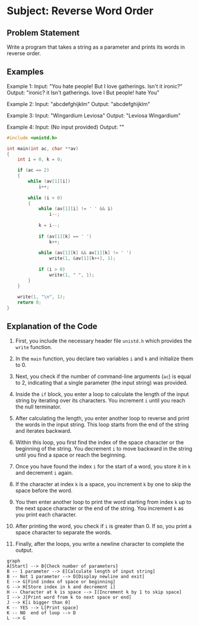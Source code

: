 # Subject: Reverse Word Order

## Problem Statement

Write a program that takes a string as a parameter and prints its words in reverse order.

## Examples

Example 1:
Input: "You hate people! But I love gatherings. Isn't it ironic?"
Output: "ironic? it Isn't gatherings. love I But people! hate You"

Example 2:
Input: "abcdefghijklm"
Output: "abcdefghijklm"

Example 3:
Input: "Wingardium Leviosa"
Output: "Leviosa Wingardium"

Example 4:
Input: (No input provided)
Output: ""



```c
#include <unistd.h>

int main(int ac, char **av)
{
    int i = 0, k = 0;

    if (ac == 2)
    {
        while (av[1][i])
            i++;
        
        while (i > 0)
        {
            while (av[1][i] != ' ' && i)
                i--;
            
            k = i--;
            
            if (av[1][k] == ' ')
                k++;
            
            while (av[1][k] && av[1][k] != ' ')
                write(1, &av[1][k++], 1);
            
            if (i > 0)
                write(1, " ", 1);
        }
    }
    
    write(1, "\n", 1);
    return 0;
}
```

## Explanation of the Code

1. First, you include the necessary header file `unistd.h` which provides the `write` function.

2. In the `main` function, you declare two variables `i` and `k` and initialize them to 0.

3. Next, you check if the number of command-line arguments (`ac`) is equal to 2, indicating that a single parameter (the input string) was provided.

4. Inside the `if` block, you enter a loop to calculate the length of the input string by iterating over its characters. You increment `i` until you reach the null terminator.

5. After calculating the length, you enter another loop to reverse and print the words in the input string. This loop starts from the end of the string and iterates backward.

6. Within this loop, you first find the index of the space character or the beginning of the string. You decrement `i` to move backward in the string until you find a space or reach the beginning.

7. Once you have found the index `i` for the start of a word, you store it in `k` and decrement `i` again.

8. If the character at index `k` is a space, you increment `k` by one to skip the space before the word.

9. You then enter another loop to print the word starting from index `k` up to the next space character or the end of the string. You increment `k` as you print each character.

10. After printing the word, you check if `i` is greater than 0. If so, you print a space character to separate the words.

11. Finally, after the loops, you write a newline character to complete the output.




```mermaid
graph
A[Start] --> B{Check number of parameters}
B -- 1 parameter --> E[Calculate length of input string]
B -- Not 1 parameter --> D[Display newline and exit]
E --> G[Find index of space or beginning]
G --> H[Store index in k and decrement i]
H -- Character at k is space --> I[Increment k by 1 to skip space]
I --> J[Print word from k to next space or end]
J --> K[i bigger than 0]
K -- YES --> L[Print space]
K -- NO  end of loop --> D
L --> G
```

